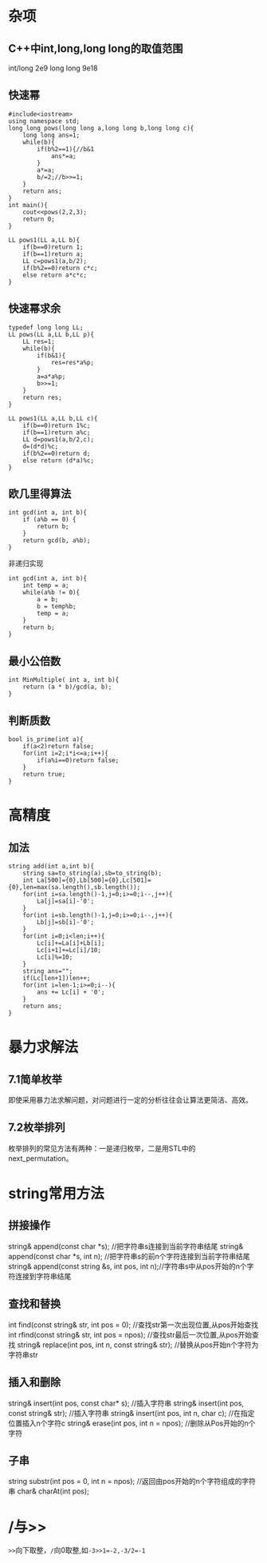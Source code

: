 # 杂项
## C++中int,long,long long的取值范围
int/long 2e9
long long 9e18
## 快速幂

```
#include<iostream>
using namespace std;
long long pows(long long a,long long b,long long c){
    long long ans=1;
    while(b){
        if(b%2==1){//b&1
            ans*=a;  
        }
        a*=a;
        b/=2;//b>>=1;
    }
    return ans;
}
int main(){
    cout<<pows(2,2,3);
    return 0;
}
```
```
LL pows1(LL a,LL b){
    if(b==0)return 1;
    if(b==1)return a;
    LL c=pows1(a,b/2);
    if(b%2==0)return c*c;
    else return a*c*c;
}
```
## 快速幂求余
```
typedef long long LL;
LL pows(LL a,LL b,LL p){
    LL res=1;
    while(b){
        if(b&1){
            res=res*a%p;
        }
        a=a*a%p;
        b>>=1;
    }
    return res;
}
```
```
LL pows1(LL a,LL b,LL c){
    if(b==0)return 1%c;
    if(b==1)return a%c;
    LL d=pows1(a,b/2,c);
    d=(d*d)%c;
    if(b%2==0)return d;
    else return (d*a)%c;
}
```
## 欧几里得算法
```
int gcd(int a, int b){
    if (a%b == 0) {
        return b;
    }
    return gcd(b, a%b);
}
```
非递归实现
```
int gcd(int a, int b){
    int temp = a;
    while(a%b != 0){
        a = b;
        b = temp%b;
        temp = a;
    }
    return b;
}
```
## 最小公倍数
```
int MinMultiple( int a, int b){
    return (a * b)/gcd(a, b);
}
```
## 判断质数
```
bool is_prime(int a){
    if(a<2)return false;
    for(int i=2;i*i<=a;i++){
        if(a%i==0)return false;
    }
    return true;
}
```
# 高精度
## 加法
```
string add(int a,int b){
    string sa=to_string(a),sb=to_string(b);
    int La[500]={0},Lb[500]={0},Lc[501]={0},len=max(sa.length(),sb.length());
    for(int i=sa.length()-1,j=0;i>=0;i--,j++){
        La[j]=sa[i]-'0';
    }
    for(int i=sb.length()-1,j=0;i>=0;i--,j++){
        Lb[j]=sb[i]-'0';
    }
    for(int i=0;i<len;i++){
        Lc[i]+=La[i]+Lb[i];
        Lc[i+1]+=Lc[i]/10;
        Lc[i]%=10;
    }
    string ans="";
    if(Lc[len+1])len++;
    for(int i=len-1;i>=0;i--){
        ans += Lc[i] + '0';
    }
    return ans;
}
```
# 暴力求解法
## 7.1简单枚举
即使采用暴力法求解问题，对问题进行一定的分析往往会让算法更简洁、高效。
## 7.2枚举排列
枚举排列的常见方法有两种：一是递归枚举，二是用STL中的next_permutation。
# string常用方法
## 拼接操作
string& append(const char *s);  //把字符串s连接到当前字符串结尾
string& append(const char *s, int n); //把字符串s的前n个字符连接到当前字符串结尾
string& append(const string &s, int pos, int n);//字符串s中从pos开始的n个字符连接到字符串结尾
## 查找和替换
int find(const string& str, int pos = 0); //查找str第一次出现位置,从pos开始查找
int rfind(const string& str, int pos = npos); //查找str最后一次位置,从pos开始查找
string& replace(int pos, int n, const string& str);  //替换从pos开始n个字符为字符串str
## 插入和删除
string& insert(int pos, const char* s);  //插入字符串
string& insert(int pos, const string& str);  //插入字符串
string& insert(int pos, int n, char c); //在指定位置插入n个字符c
string& erase(int pos, int n = npos); //删除从Pos开始的n个字符
## 子串
string substr(int pos = 0, int n = npos); //返回由pos开始的n个字符组成的字符串
char& charAt(int pos);
# /与>>
```>>```向下取整，```/```向0取整,如```-3>>1=-2,-3/2=-1```